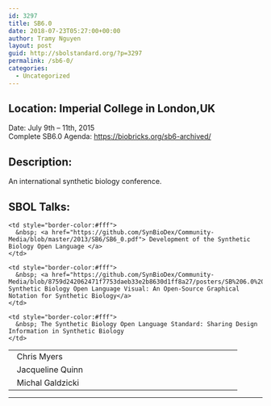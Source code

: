 ```yaml
---
id: 3297
title: SB6.0
date: 2018-07-23T05:27:00+00:00
author: Tramy Nguyen
layout: post
guid: http://sbolstandard.org/?p=3297
permalink: /sb6-0/
categories:
  - Uncategorized
---
```

## Location: Imperial College in London,UK  
Date: July 9th &#8211; 11th, 2015  
Complete SB6.0 Agenda: <https://biobricks.org/sb6-archived/>  


## Description:

An international synthetic biology conference.

## SBOL Talks:

<table style="width:90%;border-color:#fff;margin-bottom:0px">
  <tr>
    <td style="border-color:#fff; width:30%;">
      &nbsp; Chris Myers
    </td>
    
    <td style="border-color:#fff">
      &nbsp; <a href="https://github.com/SynBioDex/Community-Media/blob/master/2013/SB6/SB6_0.pdf"> Development of the Synthetic Biology Open Language </a>
    </td>
  </tr>
  
  <tr>
    <td style="border-color:#fff; width:30%;">
      &nbsp; Jacqueline Quinn
    </td>
    
    <td style="border-color:#fff">
      &nbsp; <a href="https://github.com/SynBioDex/Community-Media/blob/8759d242062471f7753daeb33e2b8630d1ff8a27/posters/SB%206.0%20SBOL%20Visual%20Poster%20Final.pdf"> Synthetic Biology Open Language Visual: An Open-Source Graphical Notation for Synthetic Biology</a>
    </td>
  </tr>
  
  <tr>
    <td style="border-color:#fff; width:30%;">
      &nbsp; Michal Galdzicki
    </td>
    
    <td style="border-color:#fff">
      &nbsp; The Synthetic Biology Open Language Standard: Sharing Design Information in Synthetic Biology
    </td>
  </tr>
</table>

****